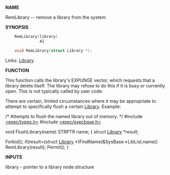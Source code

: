 
**NAME**

RemLibrary -- remove a library from the system

**SYNOPSIS**

```c
    RemLibrary(library)
               A1

    void RemLibrary(struct Library *);

```
Links: [Library](_OOYC) 

**FUNCTION**

This function calls the library's EXPUNGE vector, which requests
that a library delete itself.  The library may refuse to do this if
it is busy or currently open. This is not typically called by user
code.

There are certain, limited circumstances where it may be
appropriate to attempt to specifically flush a certain [Library](_OOYC).
Example:

/* Attempts to flush the named library out of memory. */
#include [&#060;exec/types.h&#062;](_OOYV)
#include [&#060;exec/execbase.h&#062;](_OOYE)

void FlushLibrary(name)
STRPTR name;
{
struct [Library](_OOYC) *result;

Forbid();
if(result=(struct [Library](_OOYC) *)FindName(&#038;SysBase-&#062;LibList,name))
RemLibrary(result);
Permit();
}

**INPUTS**

library - pointer to a library node structure
